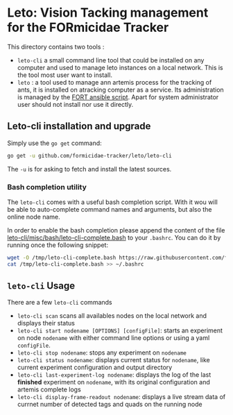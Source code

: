 # Leto: Vision Tacking management for the FORmicidae Tracker

This directory contains two tools :
 *  `leto-cli` a small command line tool that could be installed on
    any computer and used to manage leto instances on a local
    network. This is the tool most user want to install.
 * `leto` : a tool used to manage ann artemis process for the tracking
   of ants, it is installed on atracking computer as a service. Its
   administration is managed by the [FORT ansible
   script](https://github.com/formicidae-tracker/fort-configuration). Apart
   for system administrator user should not install nor use it
   directly.

## Leto-cli installation and upgrade

Simply use the `go get` command:

```bash
go get -u github.com/formicidae-tracker/leto/leto-cli
```

The `-u` is for asking to fetch and install the latest sources.

### Bash completion utility

The `leto-cli` comes with a useful bash completion script. With it wou
will be able to auto-complete command names and arguments, but also
the online node name.

In order to enable the bash completion please append the content of
the file
[leto-cli/misc/bash/leto-cli-complete.bash](leto-cli/misc/bash/leto-cli-complete.bash)
to your `.bashrc`. You can do it by running once the following
snippet:

``` bash
wget -O /tmp/leto-cli-complete.bash https://raw.githubusercontent.com/formicidae-tracker/leto/master/leto-cli/misc/bash/leto-cli-complete.bash
cat /tmp/leto-cli-complete.bash >> ~/.bashrc
```

## `leto-cli` Usage

There are a few `leto-cli` commands

 * `leto-cli scan` scans all availables nodes on the local network and
   displays their status
 * `leto-cli start nodename [OPTIONS] [configFile]`: starts an
   experiment on node `nodename` with either command line options or
   using a yaml `configFile`.
 * `leto-cli stop nodename`: stops any experiment on `nodename`
 * `leto-cli status nodename`: displays current status for `nodename`,
   like current experiment configuration and output directory
 * `leto-cli last-experiment-log nodename`: displays the log of the
   last **finished** experiment on `nodename`, with its original
   configuration and artemis complete logs
 * `leto-cli display-frame-readout nodename`: displays a live stream
   data of currnet number of detected tags and quads on the running
   node
